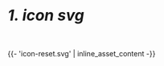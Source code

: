 <h5 style="font-size:30px;">1. icon svg</h5>
<div> {{- 'icon-reset.svg' | inline_asset_content -}}</div>
